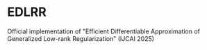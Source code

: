 # EDLRR
  Official implementation of "Efficient Differentiable Approximation of Generalized Low-rank Regularization" (IJCAI 2025) 
